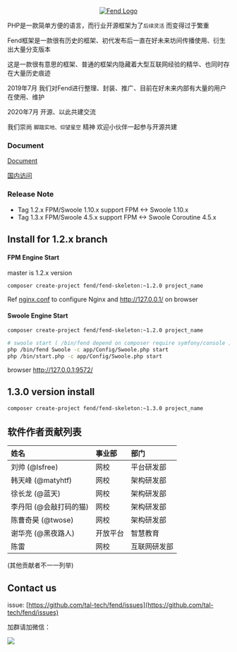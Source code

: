 
<p align="center"> 
 <a href="https://tal-tech.github.io/fend-doc/" target="_blank">
    <img src="http://static0.xesimg.com/tal-tech-pic/fend/assets/fend.png?raw=true"  alt="Fend Logo" align=center />
 </a> 
</p>

PHP是一款简单方便的语言，而行业开源框架为了`后续灵活` 而变得过于繁重

Fend框架是一款很有历史的框架、初代发布后一直在好未来坊间传播使用、衍生出大量分支版本 

这是一款很有意思的框架、普通的框架内隐藏着大型互联网经验的精华、也同时存在大量历史痕迹

2019年7月 我们对Fend进行整理、封装、推广、目前在好未来内部有大量的用户在使用、维护 

2020年7月 开源、以此共建交流 

我们崇尚 `脚踏实地、仰望星空` 精神 欢迎小伙伴一起参与开源共建
 
 
### Document    
[Document](https://tal-tech.github.io/fend-doc/) 

[国内访问](https://www.yuque.com/tal-tech/fend/readme) 
 
 
### Release Note
 * Tag 1.2.x FPM/Swoole 1.10.x support FPM \<-\> Swoole 1.10.x
 * Tag 1.3.x FPM/Swoole 4.5.x support FPM \<-\> Swoole Coroutine 4.5.x
 
 
## Install for 1.2.x branch
 
 
#### FPM Engine Start
master is 1.2.x version 

```bash
composer create-project fend/fend-skeleton:~1.2.0 project_name
```

Ref [nginx.conf](nginx.conf) to configure Nginx and http://127.0.0.1/ on browser 
 
 
#### Swoole Engine Start

```bash
composer create-project fend/fend-skeleton:~1.2.0 project_name

# swoole start ( /bin/fend depend on composer require symfony/console )
php /bin/fend Swoole -c app/Config/Swoole.php start
php /bin/start.php -c app/Config/Swoole.php start
```

browser http://127.0.0.1:9572/ 
 
 
## 1.3.0 version install
```bash
composer create-project fend/fend-skeleton:~1.3.0 project_name
```
 
 
## 软件作者贡献列表

|姓名|事业部|部门|
|:---| :--- |:---|
|刘帅 (@lsfree) |网校|平台研发部|
|韩天峰 (@matyhtf) |网校|架构研发部|
|徐长龙 (@蓝天)|网校|架构研发部|
|李丹阳 (@会敲打码的猫)|网校|架构研发部|
|陈曹奇昊 (@twose)|网校|架构研发部|
|谢华亮 (@黑夜路人)|开放平台|智慧教育|
|陈雷 |网校|互联网研发部|

(其他贡献者不一一列举)
 
 
## Contact us
issue: [https://github.com/tal-tech/fend/issues](https://github.com/tal-tech/fend/issues) 

加群请加微信： 

![](http://static0.xesimg.com/tal-tech-pic/fend/assets/contactus.png)
